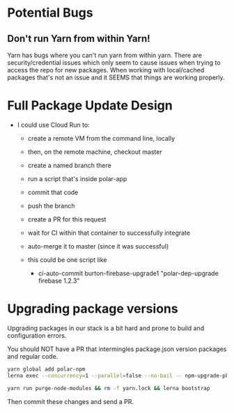 
# Potential Bugs

## Don't run Yarn from within Yarn!

Yarn has bugs where you can't run yarn from within yarn.  There are
security/credential issues which only seem to cause issues when trying to access
the repo for new packages. When working with local/cached packages that's not an
issue and it SEEMS that things are working properly. 

# Full Package Update Design

- I could use Cloud Run to:
  - create a remote VM from the command line, locally
  - then, on the remote machine, checkout master
  - create a named branch there
  - run a script that's inside polar-app 
  - commit that code
  - push the branch
  - create a PR for this request
  - wait for CI within that container to successfully integrate
  - auto-merge it to master (since it was successful)

  - this could be one script like

    - ci-auto-commit burton-firebase-upgrade1 "polar-dep-upgrade firebase 1.2.3" 

# Upgrading package versions

Upgrading packages in our stack is a bit hard and prone to build and configuration errors. 

You should NOT have a PR that intermingles package.json version packages and regular code.

```bash
yarn global add polar-npm
lerna exec --concurrency=1 --parallel=false --no-bail -- npm-upgrade-pkg typescript "3.9.5"

yarn run purge-node-modules && rm -f yarn.lock && lerna bootstrap 

```

Then commit these changes and send a PR. 
